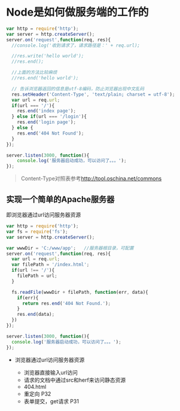 # Node是如何做服务端的工作的

```javascript
var http = require('http');
var server = http.createServer();
server.on('request',function(req, res){
  //console.log('收到请求了，请求路径是：' + req.url);

  //res.write('hello world');
  //res.end();

  //上面的方法比较麻烦
  //res.end('hello world');

  // 告诉浏览器返回的信息是utf-8编码，防止浏览器出现中文乱码
  res.setHeader('Content-Type', 'text/plain; charset = utf-8');
  var url = req.url;
  if(url === '/'){
    res.end('index page');
  } else if(url === '/login'){
    res.end('login page');
  } else {
    res.end('404 Not Found');
  }
});

server.listen(3000, function(){
    console.log('服务器启动成功，可以访问了。。。');
});
```

>Content-Type对照表参考<http://tool.oschina.net/commons>

## 实现一个简单的Apache服务器

即浏览器通过url访问服务器资源

```js
var http = require('http');
var fs = require('fs');
var server = http.createServer();

var wwwDir = 'C:/www/app';   //服务器根目录，可配置
server.on('request',function(req, res){
  var url = req.url;
  var filePath = '/index.html';
  if(url !== '/'){
    filePath = url;
  }

  fs.readFile(wwwDir + filePath, function(err, data){
    if(err){
      return res.end('404 Not Found.');
    }
    res.end(data);
  })
});

server.listen(3000, function(){
  console.log('服务器启动成功，可以访问了。。。');
});
```

- 浏览器通过url访问服务器资源

    - 浏览器直接输入url访问
    - 请求的文档中通过src和herf来访问静态资源
    - 404.html
    - 重定向  P32
    - 表单提交，get请求  P31

